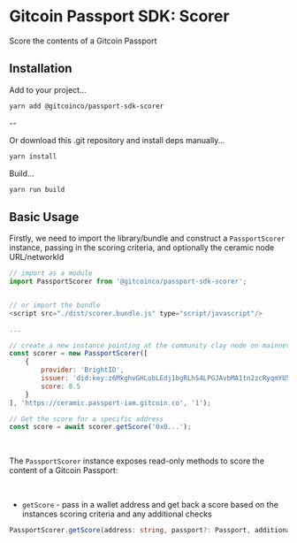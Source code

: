 # Gitcoin Passport SDK: Scorer

Score the contents of a Gitcoin Passport

## Installation

Add to your project...

```bash
yarn add @gitcoinco/passport-sdk-scorer
```

--

Or download this .git repository and install deps manually...

```bash
yarn install
```

Build...

```bash
yarn run build
```

## Basic Usage

Firstly, we need to import the library/bundle and construct a `PassportScorer` instance, passing in the scoring criteria, and optionally the ceramic node URL/networkId

```javascript
// import as a module
import PassportScorer from '@gitcoinco/passport-sdk-scorer';


// or import the bundle
<script src="./dist/scorer.bundle.js" type="script/javascript"/>

...

// create a new instance pointing at the community clay node on mainnet along with the criteria we wish to score against
const scorer = new PassportScorer([
    {
        provider: 'BrightID',
        issuer: 'did:key:z6MkghvGHLobLEdj1bgRLhS4LPGJAvbMA1tn2zcRyqmYU5LC',
        score: 0.5
    }
], 'https://ceramic.passport-iam.gitcoin.co', '1');

// Get the score for a specific address
const score = await scorer.getScore('0x0...');

```

<br/>

The `PassportScorer` instance exposes read-only methods to score the content of a Gitcoin Passport:

<br/>

- `getScore` - pass in a wallet address and get back a score based on the instances scoring criteria and any additional checks
```typescript
PassportScorer.getScore(address: string, passport?: Passport, additionalStampCheck?: (stamp: Stamp) => boolean): Promise<number>
```
